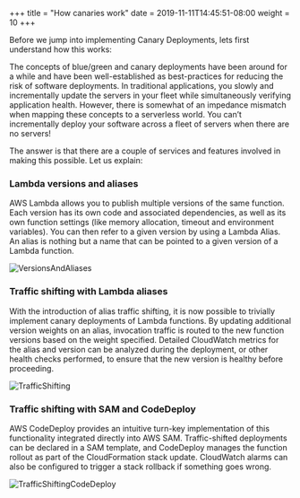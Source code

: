 +++
title = "How canaries work"
date = 2019-11-11T14:45:51-08:00
weight = 10
+++

Before we jump into implementing Canary Deployments, lets first understand how this works:

The concepts of blue/green and canary deployments have been around for a while and have been
well-established as best-practices for reducing the risk of software deployments. In traditional
applications, you slowly and incrementally update the servers in your fleet while simultaneously
verifying application health. However, there is somewhat of an impedance mismatch when mapping these
concepts to a serverless world. You can’t incrementally deploy your software across a fleet of
servers when there are no servers!

The answer is that there are a couple of services and features involved in making this possible. Let us explain:

### Lambda versions and aliases

AWS Lambda allows you to publish multiple versions of the same function. Each version has its own
code and associated dependencies, as well as its own function settings (like memory allocation,
timeout and environment variables). You can then refer to a given version by using a Lambda Alias.
An alias is nothing but a name that can be pointed to a given version of a Lambda function.

![VersionsAndAliases](/images/lambda-versions-aliases.png)

### Traffic shifting with Lambda aliases

With the introduction of alias traffic shifting, it is now possible to trivially implement canary
deployments of Lambda functions. By updating additional version weights on an alias, invocation
traffic is routed to the new function versions based on the weight specified. Detailed CloudWatch
metrics for the alias and version can be analyzed during the deployment, or other health checks
performed, to ensure that the new version is healthy before proceeding.

![TrafficShifting](/images/traffic-shifting.png)

### Traffic shifting with SAM and CodeDeploy

AWS CodeDeploy provides an intuitive turn-key implementation of this functionality integrated
directly into AWS SAM. Traffic-shifted deployments can be declared in a SAM template, and CodeDeploy
manages the function rollout as part of the CloudFormation stack update. CloudWatch alarms can also
be configured to trigger a stack rollback if something goes wrong.

![TrafficShiftingCodeDeploy](/images/traffic-shifting-codedeploy.png)
